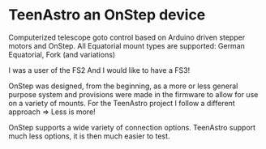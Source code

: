 TeenAstro an OnStep device
======

Computerized telescope goto control based on Arduino driven stepper motors and OnStep.  All Equatorial mount types are supported: German Equatorial, Fork (and variations)

I was a user of the FS2 And I would like to have a FS3!

OnStep was designed, from the beginning, as a more or less general purpose system and provisions were made in the firmware to allow for use on a variety of mounts. For the TeenAstro project I follow a different approach => Less is more!

OnStep supports a wide variety of connection options. TeenAstro support much less options, it is then much easier to test.
